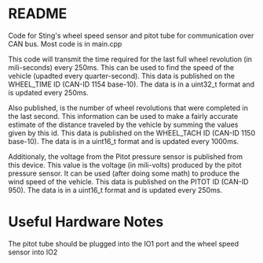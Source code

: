 # README #
Code for Sting's wheel speed sensor and pitot tube for communication
over CAN bus. Most code is in main.cpp

This code will transmit the time required for the last full wheel revolution (in mili-seconds) every 250ms. This can be used to find
the speed of the vehicle (upadted every quarter-second). This data is
published on the WHEEL_TIME ID (CAN-ID 1154 base-10). The data is
in a uint32_t format and is updated every 250ms.

Also published, is the number of wheel revolutions that were completed
in the last second. This information can be used to make a fairly accurate
estimate of the distance traveled by the vehicle by summing the values
given by this id. This data is published on the WHEEL_TACH ID (CAN-ID
1150 base-10). The data is in a uint16_t format and is updated every
1000ms.

Additionaly, the voltage from the Pitot pressure sensor is published
from this device. This value is the voltage (in mili-volts) produced
by the pitot pressure sensor. It can be used (after doing some math)
to produce the wind speed of the vehicle. This data is published on the 
PITOT ID (CAN-ID 950). The data is in a uint16_t format and is updated
every 250ms.

# Useful Hardware Notes
The pitot tube should be plugged into the IO1 port and the wheel speed
sensor into IO2